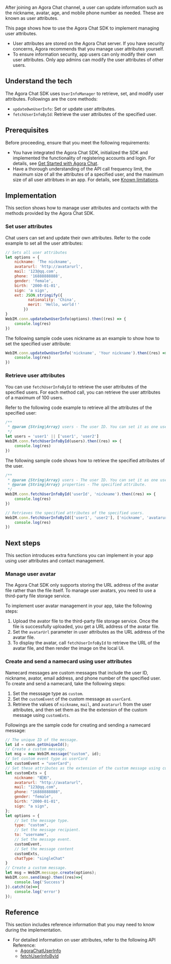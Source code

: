 After joining an Agora Chat channel, a user can update information such as the nickname, avatar, age, and mobile phone number as needed. These are known as user attributes.

This page shows how to use the Agora Chat SDK to implement managing user attributes.

<div class="alert note"><ul><li>User attributes are stored on the Agora Chat server. If you have security concerns, Agora recommends that you manage user attributes yourself.</li><li>To ensure information security, app users can only modify their own user attributes. Only app admins can modify the user attributes of other users.</li></ul></div>

## Understand the tech

The Agora Chat SDK uses `UserInfoManager` to retrieve, set, and modify user attributes. Followings are the core methods:
- `updateOwnUserInfo`: Set or update user attributes.
- `fetchUserInfoById`: Retrieve the user attributes of the specified user.

## Prerequisites

Before proceeding, ensure that you meet the following requirements:

- You have integrated the Agora Chat SDK, initialized the SDK and implemented the functionality of registering accounts and login. For details, see [Get Started with Agora Chat](./agora_chat_get_started_web?platform=Web).
- Have a thorough understanding of the API call frequency limit, the maximum size of all the attributes of a specified user, and the maximum size of all user attribtues in an app. For details, see [Known limitations](./agora_chat_limitation?platform=Web).

## Implementation

This section shows how to manage user attributes and contacts with the methods provided by the Agora Chat SDK.

### Set user attributes

Chat users can set and update their own attributes. Refer to the code example to set all the user attributes:

```javascript
// Sets all user attributes
let options = {
    nickname: 'The nickname',
    avatarurl: 'http://avatarurl',
    mail: '123@qq.com',
    phone: '16888888888',
    gender: 'female',
    birth: '2000-01-01',
    sign: 'a sign',
    ext: JSON.stringify({
          nationality: 'China',
          merit: 'Hello, world！'
        })
}
WebIM.conn.updateOwnUserInfo(options).then((res) => {
    console.log(res)
})      
```

The following sample code uses nickname as an example to show how to set the specified user attribute:

```javascript
WebIM.conn.updateOwnUserInfo('nickname', 'Your nickname').then((res) => {
    console.log(res)
})
```

### Retrieve user attributes

You can use `fetchUserInfoById` to retrieve the user attributes of the specified users. For each method call, you can retrieve the user attributes of a maximum of 100 users.

Refer to the following code example to retrieve all the attributes of the specified user:

```javascript
/**
 * @param {String|Array} users - The user ID. You can set it as one user ID, or multiple user IDs in the format of array.
 */
let users = 'user1' || ['user1', 'user2']
WebIM.conn.fetchUserInfoById(users).then((res) => {
    console.log(res)
})
```

The following sample code shows how to retrieve the specified attributes of the user.

```javascript
/**
 * @param {String|Array} users - The user ID. You can set it as one user ID, or multiple user IDs in the format of array.
 * @param {String|Array} properties - The specified attribute.
 */
WebIM.conn.fetchUserInfoById('userId', 'nickname').then((res) => {
    console.log(res)
})

// Retrieves the specified attributes of the specified users.
WebIM.conn.fetchUserInfoById(['user1', 'user2'], ['nickname', 'avatarurl']).then((res) => {
    console.log(res)
})
```

## Next steps

This section introduces extra functions you can implement in your app using user attributes and contact management.

### Manage user avatar

The Agora Chat SDK only supports storing the URL address of the avatar file rather than the file itself. To manage user avatars, you need to use a third-party file storage service.

To implement user avatar management in your app, take the following steps:

1. Upload the avator file to the third-party file storage service. Once the file is successfully uploaded, you get a URL address of the avatar file.
2. Set the `avatarUrl` parameter in user attributes as the URL address of the avatar file.
3. To display the avatar, call `fetchUserInfoById` to retrieve the URL of the avatar file, and then render the image on the local UI.

### Create and send a namecard using user attributes

Namecard messages are custom messages that include the user ID, nickname, avator, email address, and phone number of the specified user. To create and send a namecard, take the following steps:

1. Set the messsage type as `custom`.
2. Set the `customEvent` of the custom message as `userCard`.
3. Retrieve the values of `nickname`, `mail`, and `avatarurl` from the user attributes, and then set them as the the extension of the custom message using `customExts`.

Followings are the sample code for creating and sending a namecard message:

```javascript
// The unique ID of the message.
let id = conn.getUniqueId();
// Create a custom message.
let msg = new WebIM.message("custom", id);
// Set custom event type as userCard
let customEvent = "userCard";
// Set these attributes as the extension of the custom message using customExts. 
let customExts = {
    nickname: "昵称",
    avatarurl: "http://avatarurl",
    mail: "123@qq.com",
    phone: "16888888888",
    gender: "female",
    birth: "2000-01-01",
    sign: "a sign",
};
let options = {
    // Set the message type.
    type: "custom",
    // Set the message recipient.
    to: "username",
    // Set the message event.
    customEvent,
    // Set the message content
    customExts,
    chatType: "singleChat"
}
// Create a custom message.
let msg = WebIM.message.create(options);
WebIM.conn.send(msg).then((res)=>{
    console.log('Success')
}).catch((e)=>{
    console.log('error')
});
```

## Reference

This section includes reference information that you may need to know during the implementation.

- For detailed information on user attributes, refer to the following API Reference:
  - [AgoraChatUserInfo](./API%20Reference/im_oc/interface_agora_chat_user_info.html)
  - [fetchUserInfoById](./API%20Reference/im_ts/modules/Contact.html)
